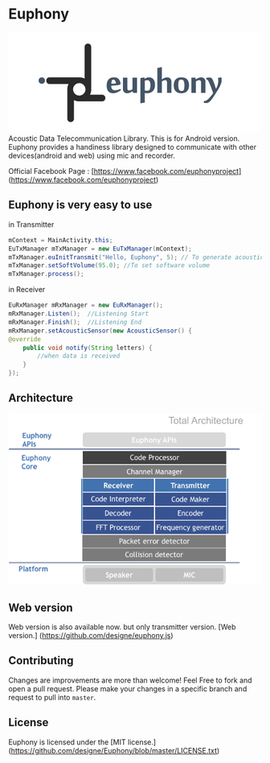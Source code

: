 Euphony
========
![euphony_logo](assets/euphony_logo.png)
Acoustic Data Telecommunication Library. This is for Android version.  
Euphony provides a handiness library designed to communicate with other devices(android and web) using mic and recorder.  

Official Facebook Page : [https://www.facebook.com/euphonyproject] (https://www.facebook.com/euphonyproject)

## Euphony is very easy to use

in Transmitter
```java
mContext = MainActivity.this;
EuTxManager mTxManager = new EuTxManager(mContext);
mTxManager.euInitTransmit("Hello, Euphony", 5); // To generate acoustic data "Hello, Euphony" for 5 times.
mTxManager.setSoftVolume(95.0); //To set software volume
mTxManager.process();
```

in Receiver
```java
EuRxManager mRxManager = new EuRxManager();
mRxManager.Listen();  //Listening Start
mRxManager.Finish();  //Listening End
mRxManager.setAcousticSensor(new AcousticSensor() {
@override
    public void notify(String letters) {
        //when data is received
    }
});
```

## Architecture
![euphony_architecture](assets/euphony_architecture.png)

## Web version
Web version is also available now. but only transmitter version. [Web version.] (https://github.com/designe/euphony.js)

## Contributing
Changes are improvements are more than welcome! Feel Free to fork and open a pull request. Please make your changes in a specific branch and request to pull into `master`.

## License
Euphony is licensed under the [MIT license.] (https://github.com/designe/Euphony/blob/master/LICENSE.txt)
